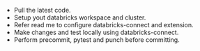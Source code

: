* Pull the latest code.
* Setup yout databricks workspace and cluster.
* Refer read me to configure databricks-connect and extension.
* Make changes and test locally using databricks-connect.
* Perform precommit, pytest and punch before committing.

